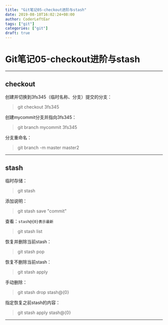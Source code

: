 ```yaml
---
title: "Git笔记05-checkout进阶与stash"
date: 2019-08-10T16:02:24+08:00
author: CoderLeftEar
tags: ["git"]
categories: ["git"]
draft: true
---
```


# Git笔记05-checkout进阶与stash  
---

## checkout  

创建并切换到3fs345（临时名称、分支）提交的分支：  
> git checkout 3fs345



创建mycommit分支并指向3fs345：  
> git branch mycommit 3fs345


分支重命名：  
> git branch -m master master2

---

## stash  

临时存储：
> git stash  

添加说明：  
> git stash save "commit"  



查看：`stash@{0}表示最新`  
> git stash list  


恢复并删除当前stash：  
> git stash pop  


恢复不删除当前stash：  
> git stash apply  

手动删除：  
> git stash drop stash@{0}


指定恢复之前stash的内容：  
> git stash apply stash@{0}

---






